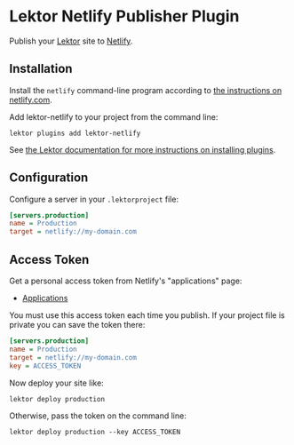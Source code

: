# Lektor Netlify Publisher Plugin

Publish your [Lektor](https://www.getlektor.com/) site to [Netlify](https://www.netlify.com/).

## Installation

Install the `netlify` command-line program according to [the instructions on netlify.com](https://www.netlify.com/docs/cli).

Add lektor-netlify to your project from the command line:

```
lektor plugins add lektor-netlify
```

See [the Lektor documentation for more instructions on installing plugins](https://www.getlektor.com/docs/plugins/).

## Configuration

Configure a server in your `.lektorproject` file:

```ini
[servers.production]
name = Production
target = netlify://my-domain.com
```

## Access Token

Get a personal access token from Netlify's "applications" page:

* [Applications](https://app.netlify.com/applications)

You must use this access token each time you publish. If your project file is private you can save the token there:

```ini
[servers.production]
name = Production
target = netlify://my-domain.com
key = ACCESS_TOKEN
```

Now deploy your site like:

```
lektor deploy production
```

Otherwise, pass the token on the command line:

```
lektor deploy production --key ACCESS_TOKEN    
```
